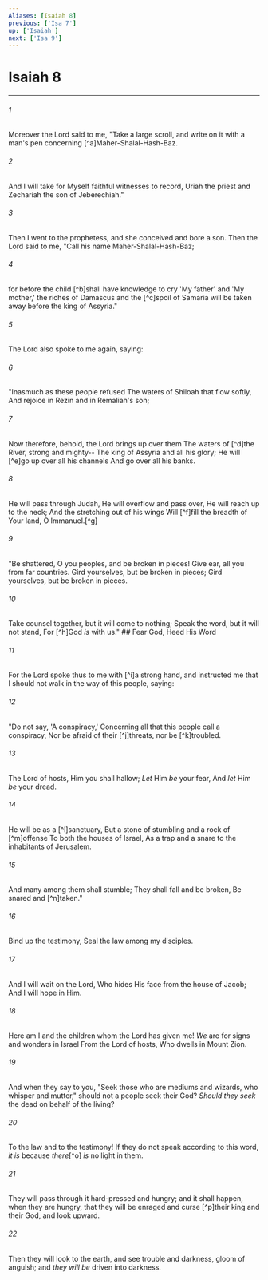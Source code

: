 ```yaml
---
Aliases: [Isaiah 8]
previous: ['Isa 7']
up: ['Isaiah']
next: ['Isa 9']
---
```

# Isaiah 8

***


###### 1 
Moreover the Lord said to me, "Take a large scroll, and write on it with a man's pen concerning [^a]Maher-Shalal-Hash-Baz. 

###### 2 
And I will take for Myself faithful witnesses to record, Uriah the priest and Zechariah the son of Jeberechiah." 

###### 3 
Then I went to the prophetess, and she conceived and bore a son. Then the Lord said to me, "Call his name Maher-Shalal-Hash-Baz; 

###### 4 
for before the child [^b]shall have knowledge to cry 'My father' and 'My mother,' the riches of Damascus and the [^c]spoil of Samaria will be taken away before the king of Assyria." 

###### 5 
The Lord also spoke to me again, saying: 

###### 6 
"Inasmuch as these people refused The waters of Shiloah that flow softly, And rejoice in Rezin and in Remaliah's son; 

###### 7 
Now therefore, behold, the Lord brings up over them The waters of [^d]the River, strong and mighty-- The king of Assyria and all his glory; He will [^e]go up over all his channels And go over all his banks. 

###### 8 
He will pass through Judah, He will overflow and pass over, He will reach up to the neck; And the stretching out of his wings Will [^f]fill the breadth of Your land, O Immanuel.[^g] 

###### 9 
"Be shattered, O you peoples, and be broken in pieces! Give ear, all you from far countries. Gird yourselves, but be broken in pieces; Gird yourselves, but be broken in pieces. 

###### 10 
Take counsel together, but it will come to nothing; Speak the word, but it will not stand, For [^h]God _is_ with us." ## Fear God, Heed His Word 

###### 11 
For the Lord spoke thus to me with [^i]a strong hand, and instructed me that I should not walk in the way of this people, saying: 

###### 12 
"Do not say, 'A conspiracy,' Concerning all that this people call a conspiracy, Nor be afraid of their [^j]threats, nor be [^k]troubled. 

###### 13 
The Lord of hosts, Him you shall hallow; _Let_ Him _be_ your fear, And _let_ Him _be_ your dread. 

###### 14 
He will be as a [^l]sanctuary, But a stone of stumbling and a rock of [^m]offense To both the houses of Israel, As a trap and a snare to the inhabitants of Jerusalem. 

###### 15 
And many among them shall stumble; They shall fall and be broken, Be snared and [^n]taken." 

###### 16 
Bind up the testimony, Seal the law among my disciples. 

###### 17 
And I will wait on the Lord, Who hides His face from the house of Jacob; And I will hope in Him. 

###### 18 
Here am I and the children whom the Lord has given me! _We_ are for signs and wonders in Israel From the Lord of hosts, Who dwells in Mount Zion. 

###### 19 
And when they say to you, "Seek those who are mediums and wizards, who whisper and mutter," should not a people seek their God? _Should they_ _seek_ the dead on behalf of the living? 

###### 20 
To the law and to the testimony! If they do not speak according to this word, _it is_ because _there_[^o] _is_ no light in them. 

###### 21 
They will pass through it hard-pressed and hungry; and it shall happen, when they are hungry, that they will be enraged and curse [^p]their king and their God, and look upward. 

###### 22 
Then they will look to the earth, and see trouble and darkness, gloom of anguish; and _they will be_ driven into darkness.
